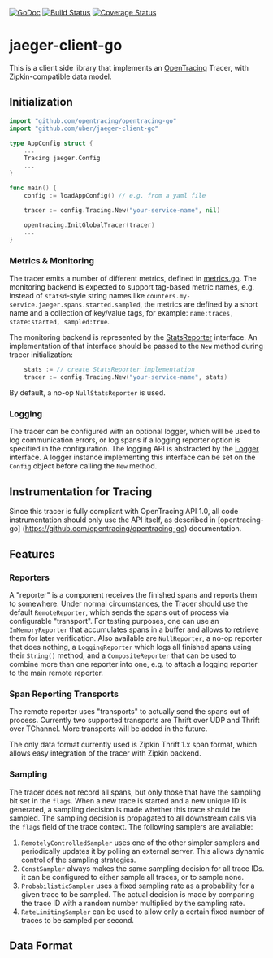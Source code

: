 [![GoDoc][doc-img]][doc] [![Build Status][ci-img]][ci] [![Coverage Status][cov-img]][cov]

# jaeger-client-go

This is a client side library that implements an
[OpenTracing](http://opentracing.io) Tracer, with Zipkin-compatible
data model.

## Initialization

```go
import "github.com/opentracing/opentracing-go"
import "github.com/uber/jaeger-client-go"

type AppConfig struct {
    ...
    Tracing jaeger.Config
    ...
}

func main() {
    config := loadAppConfig() // e.g. from a yaml file

    tracer := config.Tracing.New("your-service-name", nil)

    opentracing.InitGlobalTracer(tracer)
    ...
}
```

### Metrics & Monitoring

The tracer emits a number of different metrics, defined in 
[metrics.go](metrics.go). The monitoring backend is expected to support
tag-based metric names, e.g. instead of `statsd`-style string names
like `counters.my-service.jaeger.spans.started.sampled`, the metrics
are defined by a short name and a collection of key/value tags, for
example: `name:traces, state:started, sampled:true`.

The monitoring backend is represented by the
[StatsReporter](stats_reporter.go) interface. An implementation
of that interface should be passed to the `New` method during
tracer initialization:

```go
    stats := // create StatsReporter implementation
    tracer := config.Tracing.New("your-service-name", stats)
```

By default, a no-op `NullStatsReporter` is used.

### Logging

The tracer can be configured with an optional logger, which will be
used to log communication errors, or log spans if a logging reporter
option is specified in the configuration. The logging API is abstracted
by the [Logger](logger.go) interface. A logger instance implementing
this interface can be set on the `Config` object before calling the
`New` method.

## Instrumentation for Tracing

Since this tracer is fully compliant with OpenTracing API 1.0,
all code instrumentation should only use the API itself, as described
in [opentracing-go]
(https://github.com/opentracing/opentracing-go) documentation.

## Features

### Reporters

A "reporter" is a component receives the finished spans and reports
them to somewhere. Under normal circumstances, the Tracer
should use the default `RemoteReporter`, which sends the spans out of
process via configurable "transport". For testing purposes, one can
use an `InMemoryReporter` that accumulates spans in a buffer and
allows to retrieve them for later verification. Also available are
`NullReporter`, a no-op reporter that does nothing, a `LoggingReporter`
which logs all finished spans using their `String()` method, and a
`CompositeReporter` that can be used to combine more than one reporter
into one, e.g. to attach a logging reporter to the main remote reporter.

### Span Reporting Transports

The remote reporter uses "transports" to actually send the spans out
of process. Currently two supported transports are Thrift over UDP
and Thrift over TChannel. More transports will be added in the future.

The only data format currently used is Zipkin Thrift 1.x span format,
which allows easy integration of the tracer with Zipkin backend.

### Sampling

The tracer does not record all spans, but only those that have the
sampling bit set in the `flags`. When a new trace is started and a new
unique ID is generated, a sampling decision is made whether this trace
should be sampled. The sampling decision is propagated to all downstream
calls via the `flags` field of the trace context. The following samplers
are available:
  1. `RemotelyControlledSampler` uses one of the other simpler samplers
     and periodically updates it by polling an external server. This
     allows dynamic control of the sampling strategies.
  1. `ConstSampler` always makes the same sampling decision for all
     trace IDs. it can be configured to either sample all traces, or
     to sample none.
  1. `ProbabilisticSampler` uses a fixed sampling rate as a probability
     for a given trace to be sampled. The actual decision is made by
     comparing the trace ID with a random number multiplied by the
     sampling rate.
  1. `RateLimitingSampler` can be used to allow only a certain fixed
     number of traces to be sampled per second.

## Data Format

[doc-img]: https://godoc.org/github.com/uber/jaeger-client-go?status.svg
[doc]: https://godoc.org/github.com/uber/jaeger-client-go
[ci-img]: https://travis-ci.com/uber/jaeger-client-go.svg?token=aN9PLU85F5skqYteuAmw&branch=master
[ci]: https://travis-ci.com/uber/jaeger-client-go
[cov-img]: https://coveralls.io/repos/uber/jaeger-client-go/badge.svg?branch=master&service=github
[cov]: https://coveralls.io/github/uber/jaeger-client-go?branch=master
